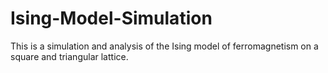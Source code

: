 # Ising-Model-Simulation
This is a simulation and analysis of the Ising model of ferromagnetism on a square and triangular lattice.
